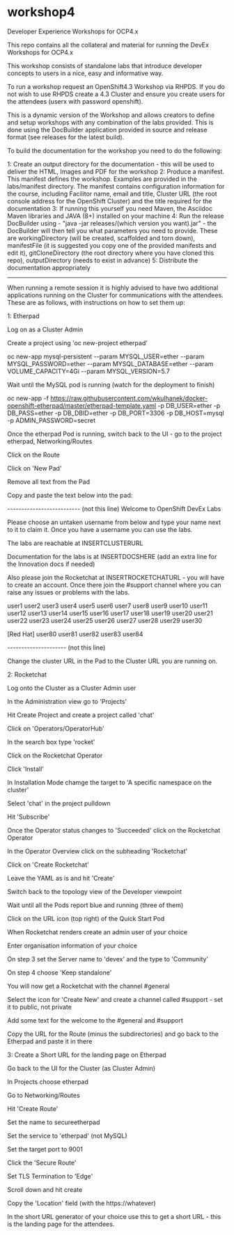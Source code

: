 # workshop4
Developer Experience Workshops for OCP4.x

This repo contains all the collateral and material for running the DevEx Workshops for OCP4.x

This workshop consists of standalone labs that introduce developer concepts to users in a nice, easy and informative way. 

To run a workshop request an OpenShift4.3 Workshop via RHPDS. If you do not wish to use RHPDS create a 4.3 Cluster and ensure you create users for the attendees (userx with password openshift).

This is a dynamic version of the Workshop and allows creators to define and setup workshops with any combination of the labs provided. This is done using the
DocBuilder application provided in source and release format (see releases for the latest build).

To build the documentation for the workshop you need to do the following:

1: Create an output directory for the documentation - this will be used to deliver the HTML, Images and PDF for the workshop
2: Produce a manifest. This manifest defines the workshop. Examples are provided in the labs/manifest directory. The manifest contains configuration information for the course, including Facilitor name, email and title, Cluster URL (the root console address for the OpenShift Cluster) and the title required for the documentation
3: If running this yourself you need Maven, the Asciidoc Maven libraries and JAVA (8+) installed on your machine
4: Run the release DocBuilder using - "java -jar releases/(which version you want).jar" - the DocBuilder will then tell you what parameters you need to provide. These are workingDirectory (will be created, scaffolded and torn down), manifestFile (it is suggested you copy one of the provided manifests and edit it), gitCloneDirectory (the root directory where you have cloned this repo), outputDirectory (needs to exist in advance)
5: Distribute the documentation appropriately

------------------------------------------------------------

When running a remote session it is highly advised to have two additional applications running on the Cluster for communications with the attendees. These are as follows, with instructions on how to set them up:

1: Etherpad

Log on as a Cluster Admin

Create a project using 'oc new-project etherpad'

oc new-app mysql-persistent --param MYSQL_USER=ether --param MYSQL_PASSWORD=ether --param MYSQL_DATABASE=ether --param VOLUME_CAPACITY=4Gi --param MYSQL_VERSION=5.7

Wait until the MySQL pod is running (watch for the deployment to finish)

oc new-app -f https://raw.githubusercontent.com/wkulhanek/docker-openshift-etherpad/master/etherpad-template.yaml -p DB_USER=ether -p DB_PASS=ether -p DB_DBID=ether -p DB_PORT=3306 -p DB_HOST=mysql -p ADMIN_PASSWORD=secret

Once the etherpad Pod is running, switch back to the UI - go to the project etherpad, Networking/Routes

Click on the Route

Click on 'New Pad'

Remove all text from the Pad

Copy and paste the text below into the pad:

-------------------------- (not this line)
Welcome to OpenShift DevEx Labs

Please choose an untaken username from below and type your name next to it to claim it. Once you have a username you can use the labs.

The labs are reachable at INSERTCLUSTERURL

Documentation for the labs is at INSERTDOCSHERE (add an extra line for the Innovation docs if needed)

Also please join the Rocketchat at INSERTROCKETCHATURL - you will have to create an account. Once there join the #support channel where you can raise any issues or problems with the labs.

user1
user2
user3
user4
user5
user6
user7
user8
user9
user10
user11
user12
user13
user14
user15
user16
user17
user18
user19
user20
user21
user22
user23
user24
user25
user26
user27
user28
user29
user30

[Red Hat]
user80
user81
user82
user83
user84

--------------------- (not this line)

Change the cluster URL in the Pad to the Cluster URL you are running on.

2: Rocketchat

Log onto the Cluster as a Cluster Admin user

In the Administration view go to 'Projects'

Hit Create Project and create a project called 'chat'

Click on 'Operators/OperatorHub'

In the search box type 'rocket'

Click on the Rocketchat Operator

Click 'Install'

In Installation Mode chamge the target to 'A specific namespace on the cluster'

Select 'chat' in the project pulldown

Hit 'Subscribe'

Once the Operator status changes to 'Succeeded' click on the Rocketchat Operator

In the Operator Overview click on the subheading 'Rocketchat'

Click on 'Create Rocketchat'

Leave the YAML as is and hit 'Create'

Switch back to the topology view of the Developer viewpoint

Wait until all the Pods report blue and running (three of them)

Click on the URL icon (top right) of the Quick Start Pod

When Rocketchat renders create an admin user of your choice

Enter organisation information of your choice

On step 3 set the Server name to 'devex' and the type to 'Community'

On step 4 choose 'Keep standalone'

You will now get a Rocketchat with the channel #general

Select the icon for 'Create New' and create a channel called #support - set it to public, not private

Add some text for the welcome to the #general and #support

Copy the URL for the Route (minus the subdirectories) and go back to the Etherpad and paste it in there

3: Create a Short URL for the landing page on Etherpad

Go back to the UI for the Cluster (as Cluster Admin)

In Projects choose etherpad

Go to Networking/Routes

Hit 'Create Route'

Set the name to secureetherpad

Set the service to 'etherpad' (not MySQL)

Set the target port to 9001

Click the 'Secure Route'

Set TLS Termination to 'Edge'

Scroll down and hit create

Copy the 'Location' field (with the https://whatever)

In the short URL generator of your choice use this to get a short URL - this is the landing page for the attendees.
